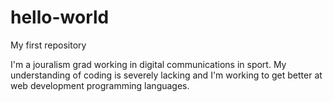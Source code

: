 # hello-world

My first repository

I'm a jouralism grad working in digital communications in sport. My understanding of coding is severely lacking and I'm working to get better at web development programming languages. 
